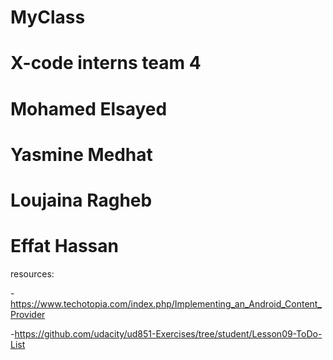 # MyClass
# X-code interns team 4
# Mohamed Elsayed
# Yasmine Medhat
# Loujaina Ragheb
# Effat Hassan

resources:

  -https://www.techotopia.com/index.php/Implementing_an_Android_Content_Provider
  
  -https://github.com/udacity/ud851-Exercises/tree/student/Lesson09-ToDo-List

